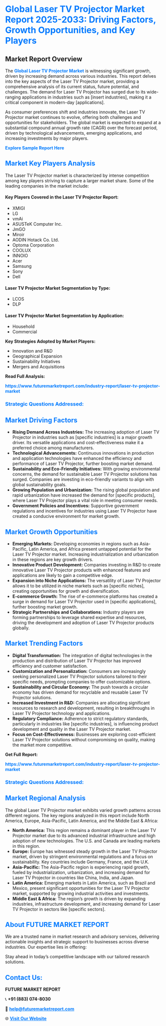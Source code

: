 <h1 style="color: #007BFF;">Global Laser TV Projector Market Report 2025-2033: Driving Factors, Growth Opportunities, and Key Players</h1>

<section id="overview">
<h2>Market Report Overview</h2>
<p>The <a href="https://www.futuremarketreport.com/industry-report/laser-tv-projector-market" style="color: #007BFF; text-decoration: none;"><strong>Global Laser TV Projector Market</strong></a> is witnessing significant growth, driven by increasing demand across various industries. This report delves into the key aspects of the Laser TV Projector market, providing a comprehensive analysis of its current status, future potential, and challenges. The demand for Laser TV Projector has surged due to its wide-ranging applications in industries such as [insert industries], making it a critical component in modern-day [applications].</p>
<p>As consumer preferences shift and industries innovate, the Laser TV Projector market continues to evolve, offering both challenges and opportunities for stakeholders. The global market is expected to expand at a substantial compound annual growth rate (CAGR) over the forecast period, driven by technological advancements, emerging applications, and increasing investments by major players.</p>
</section>

<section id="overview">
<p><a href="https://www.futuremarketreport.com/request-sample/reportId=59157" style="color: #007BFF; text-decoration: none;"><strong>Explore Sample Report Here</strong></a></p>
</section>

<section id="key-players">
<h2 style="color: #007BFF;">Market Key Players Analysis</h2>
<p>The Laser TV Projector market is characterized by intense competition among key players striving to capture a larger market share. Some of the leading companies in the market include:</p>
<h4>Key Players Covered in the Laser TV Projector Report:</h4>
<ul><li>XMIGI</li><li>LG</li><li>vmAi</li><li>ASUSTeK Computer Inc.</li><li>JmGO</li><li>Miroir</li><li>AODIN Hotack Co. Ltd.</li><li>Optoma Corporation</li><li>COOLUX</li><li>INNOIO</li><li>Acer</li><li>Samsung</li><li>Sony</li><li>Dell</li></ul>
<h4>Laser TV Projector Market Segmentation by Type:</h4>
<ul><li>LCOS</li><li>DLP</li></ul>

<h4>Laser TV Projector Market Segmentation by Application:</h4>
<ul><li>Household</li><li>Commercial</li></ul>
<p><strong>Key Strategies Adopted by Market Players:</strong></p>
<ul>
<li>Innovation and R&D</li>
<li>Geographical Expansion</li>
<li>Sustainability Initiatives</li>
<li>Mergers and Acquisitions</li>
</ul>
</section>

<section>
<p><strong>Read Full Analysis: </strong></p><a href="https://www.futuremarketreport.com/industry-report/laser-tv-projector-market" style="color: #007BFF; text-decoration: none;"><strong>https://www.futuremarketreport.com/industry-report/laser-tv-projector-market</strong></a>
<h3 style="color: #007BFF;">Strategic Questions Addressed:</h3>
</section>

<section id="driving-factors">
<h2 style="color: #007BFF;">Market Driving Factors</h2>
<ul>
<li><strong>Rising Demand Across Industries:</strong> The increasing adoption of Laser TV Projector in industries such as [specific industries] is a major growth driver. Its versatile applications and cost-effectiveness make it a preferred choice among manufacturers.</li>
<li><strong>Technological Advancements:</strong> Continuous innovations in production and application technologies have enhanced the efficiency and performance of Laser TV Projector, further boosting market demand.</li>
<li><strong>Sustainability and Eco-Friendly Initiatives:</strong> With growing environmental concerns, the demand for sustainable Laser TV Projector solutions has surged. Companies are investing in eco-friendly variants to align with global sustainability goals.</li>
<li><strong>Growing Population and Urbanization:</strong> The rising global population and rapid urbanization have increased the demand for [specific products], where Laser TV Projector plays a vital role in meeting consumer needs.</li>
<li><strong>Government Policies and Incentives:</strong> Supportive government regulations and incentives for industries using Laser TV Projector have created a conducive environment for market growth.</li>
</ul>
</section>

<section id="growth-opportunities">
<h2 style="color: #007BFF;">Market Growth Opportunities</h2>
<ul>
<li><strong>Emerging Markets:</strong> Developing economies in regions such as Asia-Pacific, Latin America, and Africa present untapped potential for the Laser TV Projector market. Increasing industrialization and urbanization in these regions are key growth drivers.</li>
<li><strong>Innovative Product Development:</strong> Companies investing in R&D to create innovative Laser TV Projector products with enhanced features and applications are likely to gain a competitive edge.</li>
<li><strong>Expansion into Niche Applications:</strong> The versatility of Laser TV Projector allows it to be utilized in niche markets such as [specific niches], creating opportunities for growth and diversification.</li>
<li><strong>E-commerce Growth:</strong> The rise of e-commerce platforms has created a surge in demand for Laser TV Projector used in [specific applications], further boosting market growth.</li>
<li><strong>Strategic Partnerships and Collaborations:</strong> Industry players are forming partnerships to leverage shared expertise and resources, driving the development and adoption of Laser TV Projector products globally.</li>
</ul>
</section>

<section id="trending-factors">
<h2 style="color: #007BFF;">Market Trending Factors</h2>
<ul>
<li><strong>Digital Transformation:</strong> The integration of digital technologies in the production and distribution of Laser TV Projector has improved efficiency and customer satisfaction.</li>
<li><strong>Customization and Personalization:</strong> Consumers are increasingly seeking personalized Laser TV Projector solutions tailored to their specific needs, prompting companies to offer customizable options.</li>
<li><strong>Sustainability and Circular Economy:</strong> The push towards a circular economy has driven demand for recyclable and reusable Laser TV Projector solutions.</li>
<li><strong>Increased Investment in R&D:</strong> Companies are allocating significant resources to research and development, resulting in breakthroughs in Laser TV Projector technology and applications.</li>
<li><strong>Regulatory Compliance:</strong> Adherence to strict regulatory standards, particularly in industries like [specific industries], is influencing product development and quality in the Laser TV Projector market.</li>
<li><strong>Focus on Cost-Effectiveness:</strong> Businesses are exploring cost-efficient Laser TV Projector solutions without compromising on quality, making the market more competitive.</li>
</ul>
</section>

<section>
<p><strong>Get Full Report: </strong></p><a href="https://www.futuremarketreport.com/industry-report/laser-tv-projector-market" style="color: #007BFF; text-decoration: none;"><strong>https://www.futuremarketreport.com/industry-report/laser-tv-projector-market</strong></a>
<h3 style="color: #007BFF;">Strategic Questions Addressed:</h3>
</section>


<section id="regional-analysis">
<h2 style="color: #007BFF;">Market Regional Analysis</h2>
<p>The global Laser TV Projector market exhibits varied growth patterns across different regions. The key regions analyzed in this report include North America, Europe, Asia-Pacific, Latin America, and the Middle East & Africa:</p>
<ul>
<li><strong>North America:</strong> This region remains a dominant player in the Laser TV Projector market due to its advanced industrial infrastructure and high adoption of new technologies. The U.S. and Canada are leading markets in this region.</li>
<li><strong>Europe:</strong> Europe has witnessed steady growth in the Laser TV Projector market, driven by stringent environmental regulations and a focus on sustainability. Key countries include Germany, France, and the U.K.</li>
<li><strong>Asia-Pacific:</strong> The Asia-Pacific region is experiencing rapid growth, fueled by industrialization, urbanization, and increasing demand for Laser TV Projector in countries like China, India, and Japan.</li>
<li><strong>Latin America:</strong> Emerging markets in Latin America, such as Brazil and Mexico, present significant opportunities for the Laser TV Projector market, supported by growing industrial activities and investments.</li>
<li><strong>Middle East & Africa:</strong> The region’s growth is driven by expanding industries, infrastructure development, and increasing demand for Laser TV Projector in sectors like [specific sectors].</li>
</ul>
</section>

<footer>
<h2 style="color: #007BFF;">About FUTURE MARKET REPORT</h2>
<p>We are a trusted name in market research and advisory services, delivering actionable insights and strategic support to businesses across diverse industries. Our expertise lies in offering:</p>

<p>Stay ahead in today’s competitive landscape with our tailored research solutions.</p>

<h2 style="color: #007BFF;">Contact Us:</h2>
<p><strong>FUTURE MARKET REPORT</strong></p>
<p>📞 <strong>+91 (883) 074-8030</strong></p>
<p>📧 <strong><a href="mailto:help@futuremarketreport.com" style="color: #007BFF;">help@futuremarketreport.com</a></strong></p>
<p>🌐 <strong><a href="https://www.futuremarketreport.com/" style="color: #007BFF;">Visit Our Website</a></strong></p>
</footer>